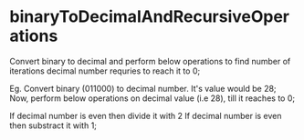 # binaryToDecimalAndRecursiveOperations
Convert binary to decimal and perform below operations to find number of iterations decimal number requries to reach it to 0;  


Eg. Convert binary (011000) to decimal number. It's value would be 28;
Now, perform below operations on decimal value (i.e 28), till it reaches to 0;

If decimal number is even then divide it with 2
If decimal number is even then substract it with 1;


